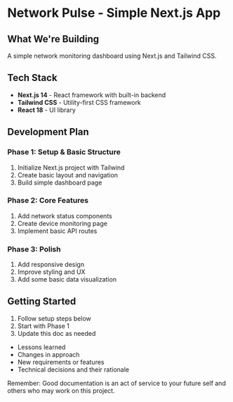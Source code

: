 # Network Pulse - Simple Next.js App

## What We're Building

A simple network monitoring dashboard using Next.js and Tailwind CSS.

## Tech Stack

- **Next.js 14** - React framework with built-in backend
- **Tailwind CSS** - Utility-first CSS framework
- **React 18** - UI library

## Development Plan

### Phase 1: Setup & Basic Structure

1. Initialize Next.js project with Tailwind
2. Create basic layout and navigation
3. Build simple dashboard page

### Phase 2: Core Features

1. Add network status components
2. Create device monitoring page
3. Implement basic API routes

### Phase 3: Polish

1. Add responsive design
2. Improve styling and UX
3. Add some basic data visualization

## Getting Started

1. Follow setup steps below
2. Start with Phase 1
3. Update this doc as needed

- Lessons learned
- Changes in approach
- New requirements or features
- Technical decisions and their rationale

Remember: Good documentation is an act of service to your future self and others who may work on this project.
